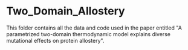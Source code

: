 # Two_Domain_Allostery
This folder contains all the data and code used in the paper entitled "A parametrized two-domain thermodynamic model explains diverse mutational effects on protein allostery".
